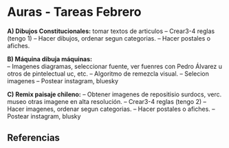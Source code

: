 # Auras - Tareas Febrero


 
**A) Dibujos Constitucionales:** tomar textos de articulos
– Crear3-4 reglas (tengo 1)
– Hacer dibujos, ordenar segun categorias.
– Hacer postales o afiches. 

**B) Máquina dibuja máquinas:**   
– Imagenes diagramas, seleccionar fuente, ver fuenres con Pedro Álvarez u otros de pintelectual uc, etc. 
– Algoritmo de remezcla visual. 
– Selecion imagenes
– Postear instagram, bluesky 

**C) Remix paisaje chileno:**
– Obtener imagenes de repositisio surdocs, verc. museo otras imagene en alta resolución. 
– Crear3-4 reglas (tengo 2)
– Hacer imagenes, ordenar segun categorias.
– Hacer postales o afiches. 
– Postear instagram, blusky

## Referencias 
